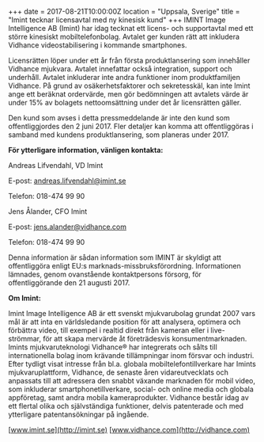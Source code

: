 +++
date = 2017-08-21T10:00:00Z
location = "Uppsala, Sverige"
title = "Imint tecknar licensavtal med ny kinesisk kund"
+++
IMINT Image Intelligence AB (Imint) har idag tecknat ett licens- och supportavtal med ett större kinesiskt mobiltelefonbolag. Avtalet ger kunden rätt att inkludera Vidhance videostabilisering i kommande smartphones.<!--more-->

Licensrätten löper under ett år från första produktlansering som innehåller Vidhance mjukvara. Avtalet innefattar också integration, support och underhåll. Avtalet inkluderar inte andra funktioner inom produktfamiljen Vidhance. På grund av osäkerhetsfaktorer och sekretesskäl, kan inte Imint ange ett beräknat ordervärde, men gör bedömningen att avtalets värde är under 15% av bolagets nettoomsättning under det år licensrätten gäller.

Den kund som avses i detta pressmeddelande är inte den kund som offentliggjordes den 2 juni 2017. Fler detaljer kan komma att offentliggöras i samband med kundens produktlansering, som planeras under 2017.

**För ytterligare information, vänligen kontakta:**

Andreas Lifvendahl, VD Imint                                              

E-post: andreas.lifvendahl@imint.se

Telefon: 018-474 99 90                                          

Jens Ålander, CFO Imint

E-post: jens.alander@vidhance.com

Telefon: 018-474 99 90                                          

Denna information är sådan information som IMINT är skyldigt att offentliggöra enligt EU:s marknads-missbruksförordning. Informationen lämnades, genom ovanstående kontaktpersons försorg, för offentliggörande den 21 augusti 2017.

**Om Imint:**

Imint Image Intelligence AB är ett svenskt mjukvarubolag grundat 2007 vars mål är att inta en världsledande position för att analysera, optimera och förbättra video, till exempel i realtid direkt från kameran eller i live-strömmar, för att skapa mervärde åt företrädesvis konsumentmarknaden. Imints mjukvaruteknologi Vidhance® har integrerats och sålts till internationella bolag inom krävande tillämpningar inom försvar och industri. Efter tydligt visat intresse från bl.a. globala mobiltelefontillverkare har Imints mjukvaruplattform, Vidhance, de senaste åren vidareutvecklats och anpassats till att adressera den snabbt växande marknaden för mobil video, som inkluderar smartphonetillverkare, social- och online media och globala appföretag, samt andra mobila kameraprodukter. Vidhance består idag av ett flertal olika och självständiga funktioner, delvis patenterade och med ytterligare patentansökningar på ingående.

[www.imint.se](http://imint.se) [www.vidhance.com](http://vidhance.com)